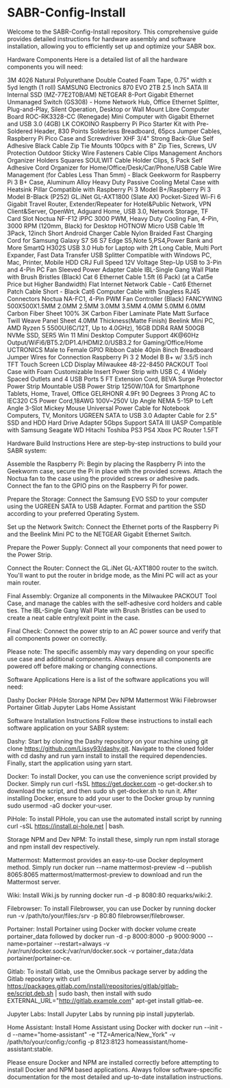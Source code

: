 # SABR-Config-Install
Welcome to the SABR-Config-Install repository. This comprehensive guide provides detailed instructions for hardware assembly and software installation, allowing you to efficiently set up and optimize your SABR box.

Hardware Components
Here is a detailed list of all the hardware components you will need:

3M 4026 Natural Polyurethane Double Coated Foam Tape, 0.75" width x 5yd length (1 roll)
SAMSUNG Electronics 870 EVO 2TB 2.5 Inch SATA III Internal SSD (MZ-77E2T0B/AM)
NETGEAR 8-Port Gigabit Ethernet Unmanaged Switch (GS308) - Home Network Hub, Office Ethernet Splitter, Plug-and-Play, Silent Operation, Desktop or Wall Mount
Libre Computer Board ROC-RK3328-CC (Renegade) Mini Computer with Gigabit Ethernet and USB 3.0 (4GB)
LK COKOINO Raspberry Pi Pico Starter Kit with Pre-Soldered Header, 830 Points Solderless Breadboard, 65pcs Jumper Cables, Raspberry Pi Pico Case and Screwdriver
XHF 3/4" Strong Back-Glue Self Adhesive Black Cable Zip Tie Mounts 100pcs with 8" Zip Ties, Screws, UV Protection Outdoor Sticky Wire Fasteners Cable Clips Management Anchors Organizer Holders Squares
SOULWIT Cable Holder Clips, 5 Pack Self Adhesive Cord Organizer for Home/Office/Desk/Car/Phone/USB Cable Wire Management (for Cables Less Than 5mm) - Black
Geekworm for Raspberry Pi 3 B+ Case, Aluminum Alloy Heavy Duty Passive Cooling Metal Case with Heatsink Pillar Compatible with Raspberry Pi 3 Model B+/Raspberry Pi 3 Model B-Black (P252)
GL.iNet GL-AXT1800 (Slate AX) Pocket-Sized Wi-Fi 6 Gigabit Travel Router, Extender/Repeater for Hotel&Public Network, VPN Client&Server, OpenWrt, Adguard Home, USB 3.0, Network Storage, TF Card Slot
Noctua NF-F12 iPPC 3000 PWM, Heavy Duty Cooling Fan, 4-Pin, 3000 RPM (120mm, Black) for Desktop
HOTNOW Micro USB Cable 1ft 3Pack, 12inch Short Android Charger Cable Nylon Braided Fast Charging Cord for Samsung Galaxy S7 S6 S7 Edge S5,Note 5,PS4,Power Bank and More
SmartQ H302S USB 3.0 Hub for Laptop with 2ft Long Cable, Multi Port Expander, Fast Data Transfer USB Splitter Compatible with Windows PC, Mac, Printer, Mobile HDD
CRJ Full Speed 12V Voltage Step-Up USB to 3-Pin and 4-Pin PC Fan Sleeved Power Adapter Cable
IBL-Single Gang Wall Plate with Brush Bristles (Black)
Cat 6 Ethernet Cable 1.5ft (6 Pack) (at a Cat5e Price but Higher Bandwidth) Flat Internet Network Cable - Cat6 Ethernet Patch Cable Short - Black Cat6 Computer Cable with Snagless RJ45 Connectors
Noctua NA-FC1, 4-Pin PWM Fan Controller (Black)
FANCYWING 500X500X1.5MM 2.0MM 2.5MM 3.0MM 3.5MM 4.0MM 5.0MM 6.0MM Carbon Fiber Sheet 100% 3K Carbon Fiber Laminate Plate Matt Surface Twill Weave Panel Sheet 4.0MM Thickness(Matte Finish)
Beelink Mini PC, AMD Ryzen 5 5500U(6C/12T, Up to 4.0GHz), 16GB DDR4 RAM 500GB NVMe SSD, SER5 Win 11 Mini Desktop Computer Support 4K@60Hz Output/WiFi6/BT5.2/DP1.4/HDMI2.0/USB3.2 for Gaming/Office/Home
UCTRONICS Male to Female GPIO Ribbon Cable 40pin 8inch Breadboard Jumper Wires for Connection Raspberry Pi 3 2 Model B B+ w/ 3.5/5 inch TFT Touch Screen LCD Display
Milwaukee 48-22-8450 PACKOUT Tool Case with Foam Customizable Insert
Power Strip with USB C, 4 Widely Spaced Outlets and 4 USB Ports 5 FT Extension Cord, BEVA Surge Protector Power Strip Mountable USB Power Strip 1250W/10A for Smartphone Tablets, Home, Travel, Office
GELRHONR 4.9Ft 90 Degrees 3 Prong AC to IEC320 C5 Power Cord,18AWG 100V~250V Up Angle NEMA 5-15P to Left Angle 3-Slot Mickey Mouse Universal Power Cable for Notebook Computers, TV, Monitors
UGREEN SATA to USB 3.0 Adapter Cable for 2.5" SSD and HDD Hard Drive Adapter 5Gbps Support SATA III UASP Compatible with Samsung Seagate WD Hitachi Toshiba PS3 PS4 Xbox PC Router 1.5FT

Hardware Build Instructions
Here are step-by-step instructions to build your SABR system:

Assemble the Raspberry Pi: Begin by placing the Raspberry Pi into the Geekworm case, secure the Pi in place with the provided screws. Attach the Noctua fan to the case using the provided screws or adhesive pads. Connect the fan to the GPIO pins on the Raspberry Pi for power.

Prepare the Storage: Connect the Samsung EVO SSD to your computer using the UGREEN SATA to USB Adapter. Format and partition the SSD according to your preferred Operating System.

Set up the Network Switch: Connect the Ethernet ports of the Raspberry Pi and the Beelink Mini PC to the NETGEAR Gigabit Ethernet Switch.

Prepare the Power Supply: Connect all your components that need power to the Power Strip.

Connect the Router: Connect the GL.iNet GL-AXT1800 router to the switch. You'll want to put the router in bridge mode, as the Mini PC will act as your main router.

Final Assembly: Organize all components in the Milwaukee PACKOUT Tool Case, and manage the cables with the self-adhesive cord holders and cable ties. The IBL-Single Gang Wall Plate with Brush Bristles can be used to create a neat cable entry/exit point in the case.

Final Check: Connect the power strip to an AC power source and verify that all components power on correctly.

Please note: The specific assembly may vary depending on your specific use case and additional components. Always ensure all components are powered off before making or changing connections.

Software Applications
Here is a list of the software applications you will need:

Dashy
Docker
PiHole
Storage NPM
Dev NPM
Mattermost
Wiki
Filebrowser
Portainer
Gitlab
Jupyter Labs
Home Assistant

Software Installation Instructions
Follow these instructions to install each software application on your SABR system:

Dashy: Start by cloning the Dashy repository on your machine using git clone https://github.com/Lissy93/dashy.git. Navigate to the cloned folder with cd dashy and run yarn install to install the required dependencies. Finally, start the application using yarn start.

Docker: To install Docker, you can use the convenience script provided by Docker. Simply run curl -fsSL https://get.docker.com -o get-docker.sh to download the script, and then sudo sh get-docker.sh to run it. After installing Docker, ensure to add your user to the Docker group by running sudo usermod -aG docker your-user.

PiHole: To install PiHole, you can use the automated install script by running curl -sSL https://install.pi-hole.net | bash.

Storage NPM and Dev NPM: To install these, simply run npm install storage and npm install dev respectively.

Mattermost: Mattermost provides an easy-to-use Docker deployment method. Simply run docker run --name mattermost-preview -d --publish 8065:8065 mattermost/mattermost-preview to download and run the Mattermost server.

Wiki: Install Wiki.js by running docker run -d -p 8080:80 requarks/wiki:2.

Filebrowser: To install Filebrowser, you can use Docker by running docker run -v /path/to/your/files:/srv -p 80:80 filebrowser/filebrowser.

Portainer: Install Portainer using Docker with docker volume create portainer_data followed by docker run -d -p 8000:8000 -p 9000:9000 --name=portainer --restart=always -v /var/run/docker.sock:/var/run/docker.sock -v portainer_data:/data portainer/portainer-ce.

Gitlab: To install Gitlab, use the Omnibus package server by adding the Gitlab repository with curl https://packages.gitlab.com/install/repositories/gitlab/gitlab-ee/script.deb.sh | sudo bash, then install with sudo EXTERNAL_URL="http://gitlab.example.com" apt-get install gitlab-ee.

Jupyter Labs: Install Jupyter Labs by running pip install jupyterlab.

Home Assistant: Install Home Assistant using Docker with docker run --init -d --name="home-assistant" -e "TZ=America/New_York" -v /path/to/your/config:/config -p 8123:8123 homeassistant/home-assistant:stable.

Please ensure Docker and NPM are installed correctly before attempting to install Docker and NPM based applications. Always follow software-specific documentation for the most detailed and up-to-date installation instructions.
